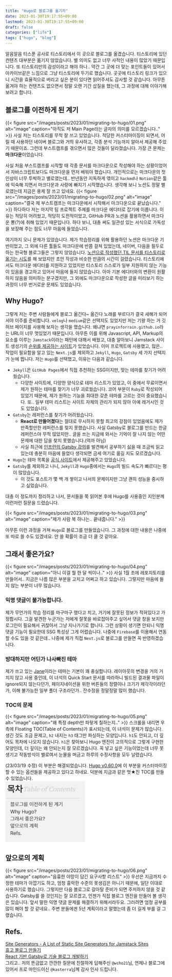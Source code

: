 ```yaml
---
title: "Hugo로 블로그를 옮기자"
date: 2023-01-30T19:17:55+09:00
lastmod: 2023-01-30T19:17:55+09:00
draft: false
categories: ["life"]
tags: ["hugo", "blog"]
---
```


알음알음 티스푼 공사로 티스토리에서 이 곳으로 블로그를 옮겼습니다. 티스토리에 있던 컨텐츠 대부분은 옮기지 않았습니다. 별 의미도 없고 너무 사적인 내용이 많았기 때문입니다. 또 티스토리만의 감성이라고 해야 하나.. 약간 그 곳에 더 맞는 포인트들이 있어서 아카이브같은 느낌으로 그냥 티스토리에 두기로 했습니다. 곳곳에 티스토리 링크가 있으니 시간을 효율적으로 버리고 싶은 분이 있다면 읽어주셔도 감사할 것 같습니다.
아무튼 옮겨야 하는 컨텐츠도 없으면서 정말 오랜 기간 삽질을 했는데, 그 과정에 대해 이야기해보려고 합니다.

## 블로그를 이전하게 된 계기

{{< figure src="/images/posts/2023/01/migrating-to-hugo/01.png" alt="image" caption="아직도 저 Main Page라는 글자의 의미를 모르겠습니다.." >}}
사실 저는 티스토리를 무척 잘 쓰고 있었습니다. 적당한 커스터마이징이 되면서, 어릴 때 사용하던 네이버 블로그와 거의 유사하고, 각종 분석 기능까지 알아서 제공해 주었기 때문이죠. 그런데 부스트캠프를 겪으면서 많은 것들이 달라졌습니다. 가장 큰 문제는 **마크다운**이었습니다.

사실 처음 부스트캠프를 시작할 때 각종 문서를 마크다운으로 작성해야 하는 상황이었어서 자바스크립트보다도 마크다운을 먼저 배워야 했습니다. 개인적으로는 마크다운의 첫 인상이 너무 투박하고 별로였는데.. 반년동안 지독하게 엮이고 `hackmd`나 `Notion`같은 툴에 익숙해 지면서 마크다운과 사랑에 빠지기 시작했습니다. 생각해 보니 노션도 정말 별로였는데 지금은 용케 잘 쓰고 있네요.
{{< figure src="/images/posts/2023/01/migrating-to-hugo/02.png" alt="image" caption="결국 제 부스트캠프는 마크다운에서 시작해서 마크다운으로 끝났습니다." >}}
하다하다 저는 마지막 팀 프로젝트 주제를 마크다운 에디터로 잡기에 이릅니다. 이유는 적당히 어려웠고, 적당히 도전적이었고, GitHub PR과 노션을 활용하면서 마크다운 뽕(?)에 취해 있었기 때문입니다. 하다 보니, 대충 써도 일관성 있는 서식으로 가독성을 보장해 주는 점도 너무 마음에 들었습니다.

여기까지 오니 문제가 있었습니다. 제가 학습정리를 위해 활용하던 노션은 마크다운 기반이었고, 그 외에 다른 툴들도 마크다운에 반쯤 걸쳐 있었는데, 네이버, 다음을 필두로 하는 한국형 블로그들은 그렇지 않았습니다. [노션으로 작성했던 TIL 문서를 티스토리로 옮기는 시도](https://prayinforrain.tistory.com/68)를 해 보았지만 초안 작성과 비슷한 만큼의 시간이 걸렸습니다. 티스토리에서도 마크다운 에디터를 지원하고 있었지만 티스토리 스스로가 일부 지원하지 않는 기능이 있음을 경고하고 있어서 마음에 들지 않았습니다. 아마 기본 에디터와의 변환이 원활하지 않음을 의미하는 문구겠지만, 그 외에도 마크다운으로 작성한 글을 미리보기 하는 과정이 너무 번거로운 문제도 있었습니다.

## Why Hugo?

그렇게 저는 주변 사람들에게 블로그 옮긴다~ 옮긴다 노래를 부르다가 결국 새해가 되어서야 이주를 준비합니다. `velog`나 `medium`같은 선택지도 있었지만 저는 기왕 하는 거 깃허브 페이지를 사용해 보자는 생각을 했습니다. 왜냐면 `prayinforrain.github.io`라는 URL이 너무 멋있었기 때문입니다. 아무튼 이를 위해 Javascript, API, Markup의 요소를 이루는 `Jamstack`이라는 패턴에 대해서 배웠고, 대충 알아보니 Jamstack 사이트 생성기의 [순위를 제공하는 사이트](https://jamstack.org/generators/)가 있었습니다. 이미 프로젝트에 사용했고, 많은.. 작업이 필요함을 알고 있는 `Next.js`를 제외하고 `Jekyll`, `Hugo`, `Gatsby` 세 가지 선택지가 눈에 띕니다. 저는 `Hugo`를 선택했고, 이유는 다음과 같습니다.

- `Jekyll`은 `GitHub Pages`에서 직접 추천하는 SSG이지만, 맞는 테마를 찾기가 어려웠습니다.
  - 다양한 사이트에, 다양한 양식으로 테마 리스트가 있었고, 이 중에서 무료이면서 제가 원하는 테마를 찾기가 너무 괴로웠습니다. 코어 부분이 `Ruby`로 작성되어 있었기 때문에, 제가 원하는 기능을 최대한 갖춘 테마를 고르는 것이 중요했습니다. 또.. 일부 테마 리스트는 사이트 자체의 관리가 되지 않아 아예 레거시인 것도 있었습니다.
- `Gatsby`는 레퍼런스를 찾기가 어려웠습니다.
  - **React로 만들어졌다**는 절대로 무시하지 못할 최고의 강점이 있었음에도 제가 만족할만한 레퍼런스를 찾지 못했습니다. 사실 Gatsby로 블로그를 만드는 한글 레퍼런스야 무척 많았지만.. 글을 쓰는 지금에 와서는 기억이 잘 나지 않는 어떤 문제에 대한 답을 찾지 못했습니다.(억까 아님)
  - 사실 최근에 [인프런의 Gatsby 강의](https://www.inflearn.com/course/gatsby-%EA%B8%B0%EC%88%A0%EB%B8%94%EB%A1%9C%EA%B7%B8)를 발견해서 공부하기 싫을 때 조금씩 읽고 있는데 충분히 마음에 들었다 생각되면 금세 여기로 옮길 지도 모르겠습니다.
- `Hugo`는 테마 목록을 [공식 사이트](https://themes.gohugo.io/)에서 제공해주고 있었습니다.
- `Gatsby`를 제외하고 나니, `Jekyll`과 `Hugo`중에서는 `Hugo`의 빌드 속도가 빠르다는 평이 많았습니다.
  - 이 것도 포스트가 몇 백 개 쌓이고 나서의 문제이지만 그냥 괜히 성능을 중시하고 싶었습니다.

대충 이 정도까지 정리하고 나서, 문서들을 쭉 읽어본 후에 Hugo를 사용중인 지인분께 이런저런 질문을 드렸습니다.

{{< figure src="/images/posts/2023/01/migrating-to-hugo/03.png" alt="image" caption="제가 사람 복 하나는.. 끝내줍니다." >}}

아무튼 이런 과정을 거쳐 `Hugo`로 블로그를 만들었습니다. 그 과정에 대한 내용은 나중에 또 따로 쓸 수도 있겠네요. 안 쓸 확률이 조금 더 클 것 같아요.

## 그래서 좋은가요?

{{< figure src="/images/posts/2023/01/migrating-to-hugo/04.png" alt="image" caption="아니 이걸 뭘 한 달 씩이나.." >}}
사실 1월 초에 레포지토리를 만들어서.. 지금은 나름 많은 부분을 고치고 어쩌고 하고 있습니다. 그렇지만 마음에 들지 않는 부분이 너무 많습니다.

### 익명 댓글이 불가능합니다.

제가 무언가의 학습 정리를 마구마구 했다고 치고, 거기에 잘못된 정보가 적혀있다고 가정합시다. 그걸 발견한 누군가는 저에게 잘못을 바로잡아주고 싶어서 댓글 창을 보지만 로그인이 필요해서 귀찮아서 그냥 지나가기로 합니다.
그런 상황이 생기면 안되니 익명 댓글 기능이 필요한데 SSG 특성상 그게 어렵습니다. 나중에 `Firebase`를 이용해서 연동할 수도 있을 것 같은데.. 나중에 제가 직접 `Next.js`로 블로그를 만들면 꼭 반영하겠습니다.

### 방대하지만 어딘가 나사빠진 테마

제가 쓰고 있는 [Jane](https://github.com/xianmin/hugo-theme-jane)이라는 테마는 기본이 꽤 충실합니다. 레이아웃의 변경을 거의 거치지 않고 사용 중인데, 이 녀석의 Quick Start 문서를 따라하니 빌드된 결과물 파일이 ignore되지 않는다던가, 페이지네이션을 위한 버튼들의 정렬이나 크기가 제각각이라던가, 이해 불가능한 일부 폴더 구조라던가.. 잔수정을 정말정말 많이 했습니다.

### TOC의 문제

{{< figure src="/images/posts/2023/01/migrating-to-hugo/05.png" alt="image" caption="왜 특정 depth만 파랗게 칠하는지.." >}}
스크롤을 내리면 우측에 Floating TOC(Table of Contents)가 표시되는데, 이 녀석이 문제가 많습니다. 생긴 것도 조금 문제고, `h2` 내지는 `h3` 태그만 파싱하는 모양입니다. `h1`도 안되고, 더 깊어도 목차에 나오지 않습니다. `h1`은 찾아보니 Hugo 엔진이 고의적으로 그렇게 구현한 모양인데, 더 깊이는 왜 안되는지 잘 모르겠습니다. 꼭 넣고 싶은 기능이었는데 너무 못생기고 작동방식이 별로여서 눈물을 머금고 하루의 수정사항을 모두 날렸습니다.

<aside>

(23/03/19 수정) 이 부분은 해결되었습니다. [Hugo v0.60.0](https://github.com/gohugoio/hugo/releases/tag/v0.60.0)에 이 부분을 커스터마이징할 수 있는 옵션들을 제공하고 있다고 하네요. 덕분에 지금과 같은 멋★진 TOC를 만들 수 있었습니다.  
![untitled](/images/posts/2023/01/migrating-to-hugo/07.png)

</aside>

## 앞으로의 계획

{{< figure src="/images/posts/2023/01/migrating-to-hugo/06.png" alt="image" caption="음흉한 야망이 담긴 요구사항 리스트" >}}
우선은 지금까지 수정한 테마가 아깝기도 하고, 엄청 흉악한 수준의 못생김은 아니기 때문에, 일단 이대로 사용하기로 했습니다. 그렇지만 다음 블로그로 갈아탈 준비가 되면 주저하지 않을 것 같습니다. Gatsby를 쓸 것인지는 잘 모르겠고, 언젠가 직접 블로그 엔진을 만들어 볼 생각은 있습니다. 앞서 말한 익명 댓글 문제를 해결하기 위해서라두요. 그러려면 엄청 공부를 많이 해야 할 것 같네요.. 주변 분들에겐 5년 계획이라고 말했는데 좀 더 길게 부를 걸 그랬습니다.

## Refs.

[Site Generators - A List of Static Site Generators for Jamstack Sites](https://jamstack.org/generators/)  
[휴고 블로그 만들기](https://wcho21.github.io/2022/08/30/how-to-create-a-hugo-blog/)  
[React 기반 Gatsby로 기술 블로그 개발하기](https://www.inflearn.com/course/gatsby-%EA%B8%B0%EC%88%A0%EB%B8%94%EB%A1%9C%EA%B7%B8)  
그리고.. 저의 뜬금없고 깐깐한 질문에 친절하게 답해주신 `@wcho21`님, 언제나 블로그에 있어서 프로 마인드이신 `@kasterra`님께 감사 인사 드립니다.

